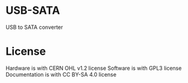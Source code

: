 # USB-SATA
USB to SATA converter

# License
Hardware is with CERN OHL v1.2 license
Software is with GPL3 license
Documentation is with CC BY-SA 4.0 license
